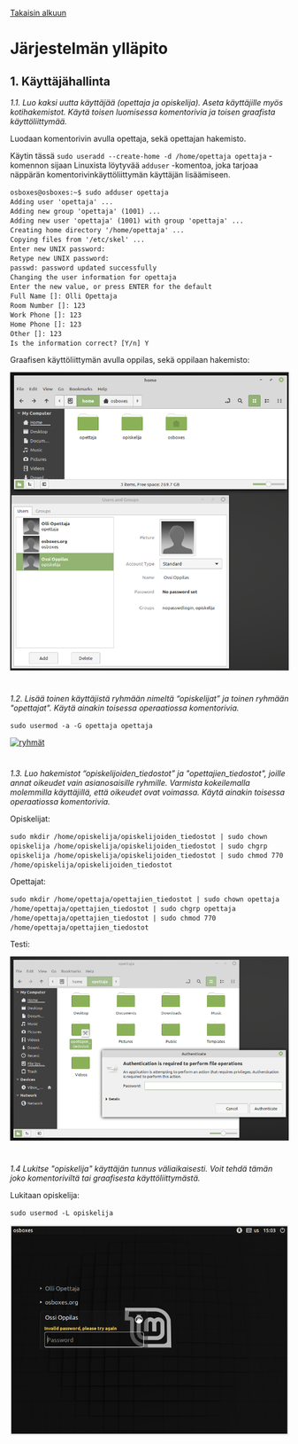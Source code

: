 [Takaisin alkuun](../../../README.md)

# Järjestelmän ylläpito

## 1. Käyttäjähallinta

*1.1. Luo kaksi uutta käyttäjää (opettaja ja opiskelija). Aseta käyttäjille myös kotihakemistot. Käytä toisen luomisessa komentorivia ja toisen graafista käyttöliittymää.*

Luodaan komentorivin avulla opettaja, sekä opettajan hakemisto. 

Käytin tässä `sudo useradd --create-home -d /home/opettaja opettaja` -komennon sijaan Linuxista löytyvää `adduser` -komentoa, joka tarjoaa näppärän komentorivinkäyttöliittymän käyttäjän lisäämiseen.  
  
`osboxes@osboxes:~$ sudo adduser opettaja`      
`Adding user 'opettaja' ...`  
`Adding new group 'opettaja' (1001) ...`  
`Adding new user 'opettaja' (1001) with group 'opettaja' ...`    
`Creating home directory '/home/opettaja' ...`   
`Copying files from '/etc/skel' ...`   
`Enter new UNIX password:`   
`Retype new UNIX password:`   
`passwd: password updated successfully`   
`Changing the user information for opettaja`   
`Enter the new value, or press ENTER for the default`   
	`Full Name []: Olli Opettaja`   
	`Room Number []: 123`   
	`Work Phone []: 123`   
	`Home Phone []: 123`   
	`Other []: 123`   
`Is the information correct? [Y/n] Y`  

Graafisen käyttöliittymän avulla oppilas, sekä oppilaan hakemisto: 

[![opiskelija](https://raw.githubusercontent.com/tuuchen/Linux-E9955-2020/master/src/materiaali/opiskelija.png)](https://raw.githubusercontent.com/tuuchen/Linux-E9955-2020/master/src/materiaali/opiskelija.png)

# 

*1.2. Lisää toinen käyttäjistä ryhmään nimeltä “opiskelijat” ja toinen ryhmään "opettajat". Käytä ainakin toisessa operaatiossa komentorivia.*

`sudo usermod -a -G opettaja opettaja`

[![ryhmät](https://raw.githubusercontent.com/tuuchen/Linux-E9955-2020/master/src/materiaali/ryhmät.png)](https://raw.githubusercontent.com/tuuchen/Linux-E9955-2020/master/src/materiaali/ryhmät.png)

#

*1.3. Luo hakemistot “opiskelijoiden_tiedostot” ja "opettajien_tiedostot", joille annat oikeudet vain asianosaisille ryhmille. Varmista kokeilemalla molemmilla käyttäjillä, että oikeudet ovat voimassa. Käytä ainakin toisessa operaatiossa komentorivia.*

Opiskelijat:

`sudo mkdir /home/opiskelija/opiskelijoiden_tiedostot | sudo chown opiskelija /home/opiskelija/opiskelijoiden_tiedostot | sudo chgrp opiskelija /home/opiskelija/opiskelijoiden_tiedostot | sudo chmod 770 /home/opiskelija/opiskelijoiden_tiedostot`  

Opettajat:

`sudo mkdir /home/opettaja/opettajien_tiedostot | sudo chown opettaja /home/opettaja/opettajien_tiedostot | sudo chgrp opettaja /home/opettaja/opettajien_tiedostot | sudo chmod 770 /home/opettaja/opettajien_tiedostot`  

Testi:

[![oikeudet](https://raw.githubusercontent.com/tuuchen/Linux-E9955-2020/master/src/materiaali/oikeudet.png)](https://raw.githubusercontent.com/tuuchen/Linux-E9955-2020/master/src/materiaali/oikeudet.png)



#

*1.4 Lukitse "opiskelija" käyttäjän tunnus väliaikaisesti. Voit tehdä tämän joko komentoriviltä tai graafisesta käyttöliittymästä.*

Lukitaan opiskelija: 

`sudo usermod -L opiskelija` 

[![lukittu](https://raw.githubusercontent.com/tuuchen/Linux-E9955-2020/master/src/materiaali/lukittu.png)](https://raw.githubusercontent.com/tuuchen/Linux-E9955-2020/master/src/materiaali/lukittu.png)

